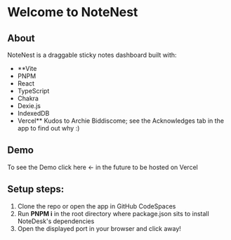 # Welcome to NoteNest

## About
NoteNest is a draggable sticky notes dashboard built with:
- **Vite
- PNPM
- React
- TypeScript
- Chakra
- Dexie.js
- IndexedDB
- Vercel**
Kudos to Archie Biddiscome; see the Acknowledges tab in the app to find out why :) 

## Demo
To see the Demo click here <- in the future to be hosted on Vercel

## Setup steps:
1. Clone the repo or open the app in GitHub CodeSpaces
2. Run **PNPM i** in the root directory where package.json sits to install NoteDesk's dependencies
3. Open the displayed port in your browser and click away!
